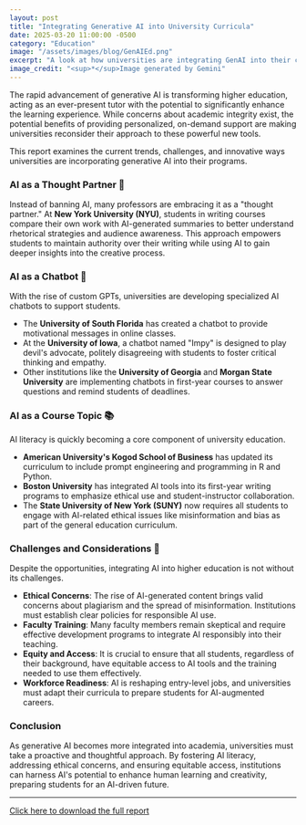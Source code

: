 ```yaml
---
layout: post
title: "Integrating Generative AI into University Curricula"
date: 2025-03-20 11:00:00 -0500
category: "Education"
image: "/assets/images/blog/GenAIEd.png"
excerpt: "A look at how universities are integrating GenAI into their curricula."
image_credit: "<sup>*</sup>Image generated by Gemini"
---
```


The rapid advancement of generative AI is transforming higher education, acting as an ever-present tutor with the potential to significantly enhance the learning experience. While concerns about academic integrity exist, the potential benefits of providing personalized, on-demand support are making universities reconsider their approach to these powerful new tools.

This report examines the current trends, challenges, and innovative ways universities are incorporating generative AI into their programs.

### AI as a Thought Partner 🤝

Instead of banning AI, many professors are embracing it as a "thought partner." At **New York University (NYU)**, students in writing courses compare their own work with AI-generated summaries to better understand rhetorical strategies and audience awareness. This approach empowers students to maintain authority over their writing while using AI to gain deeper insights into the creative process.

### AI as a Chatbot 🤖

With the rise of custom GPTs, universities are developing specialized AI chatbots to support students.
* The **University of South Florida** has created a chatbot to provide motivational messages in online classes.
* At the **University of Iowa**, a chatbot named "Impy" is designed to play devil's advocate, politely disagreeing with students to foster critical thinking and empathy.
* Other institutions like the **University of Georgia** and **Morgan State University** are implementing chatbots in first-year courses to answer questions and remind students of deadlines.

### AI as a Course Topic 📚

AI literacy is quickly becoming a core component of university education.
* **American University's Kogod School of Business** has updated its curriculum to include prompt engineering and programming in R and Python.
* **Boston University** has integrated AI tools into its first-year writing programs to emphasize ethical use and student-instructor collaboration.
* The **State University of New York (SUNY)** now requires all students to engage with AI-related ethical issues like misinformation and bias as part of the general education curriculum.

### Challenges and Considerations 🤔

Despite the opportunities, integrating AI into higher education is not without its challenges.
* **Ethical Concerns**: The rise of AI-generated content brings valid concerns about plagiarism and the spread of misinformation. Institutions must establish clear policies for responsible AI use.
* **Faculty Training**: Many faculty members remain skeptical and require effective development programs to integrate AI responsibly into their teaching.
* **Equity and Access**: It is crucial to ensure that all students, regardless of their background, have equitable access to AI tools and the training needed to use them effectively.
* **Workforce Readiness**: AI is reshaping entry-level jobs, and universities must adapt their curricula to prepare students for AI-augmented careers.

### Conclusion

As generative AI becomes more integrated into academia, universities must take a proactive and thoughtful approach. By fostering AI literacy, addressing ethical concerns, and ensuring equitable access, institutions can harness AI's potential to enhance human learning and creativity, preparing students for an AI-driven future.

---
[Click here to download the full report](/assets/files/IntegratingGenAI.pdf)